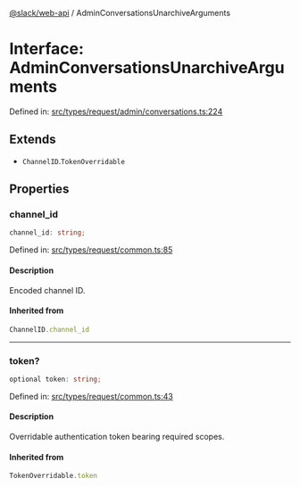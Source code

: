 [@slack/web-api](../index.md) / AdminConversationsUnarchiveArguments

# Interface: AdminConversationsUnarchiveArguments

Defined in: [src/types/request/admin/conversations.ts:224](https://github.com/slackapi/node-slack-sdk/blob/main/packages/web-api/src/types/request/admin/conversations.ts#L224)

## Extends

- `ChannelID`.`TokenOverridable`

## Properties

### channel\_id

```ts
channel_id: string;
```

Defined in: [src/types/request/common.ts:85](https://github.com/slackapi/node-slack-sdk/blob/main/packages/web-api/src/types/request/common.ts#L85)

#### Description

Encoded channel ID.

#### Inherited from

```ts
ChannelID.channel_id
```

***

### token?

```ts
optional token: string;
```

Defined in: [src/types/request/common.ts:43](https://github.com/slackapi/node-slack-sdk/blob/main/packages/web-api/src/types/request/common.ts#L43)

#### Description

Overridable authentication token bearing required scopes.

#### Inherited from

```ts
TokenOverridable.token
```
